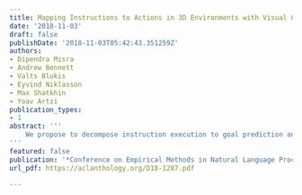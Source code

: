```yaml
---
title: Mapping Instructions to Actions in 3D Environments with Visual Goal Prediction
date: '2018-11-03'
draft: false
publishDate: '2018-11-03T05:42:43.351259Z'
authors:
- Dipendra Misra
- Andrew Bennett
- Valts Blukis
- Eyvind Niklasson
- Max Shatkhin
- Yoav Artzi
publication_types:
- 1
abstract: '''
    We propose to decompose instruction execution to goal prediction and action generation. We design a model that maps raw visual observations to goals using LINGUNET, a language-conditioned image generation network, and then generates the actions required to complete them. Our model is trained from demonstration only without external resources. To evaluate our approach, we introduce two benchmarks for instruction following: LANI, a navigation task; and CHAI, where an agent executes household instructions. Our evaluation demonstrates the advantages of our model decomposition, and illustrates the challenges posed by our new benchmarks.
'''
featured: false
publication: '*Conference on Empirical Methods in Natural Language Processing (EMNLP)*'
url_pdf: https://aclanthology.org/D18-1287.pdf

---
```



